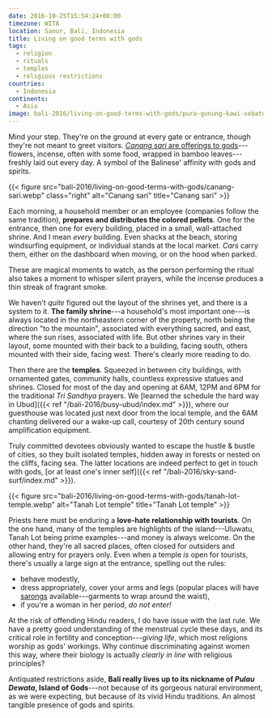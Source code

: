 ```yaml
---
date: 2016-10-25T15:54:24+08:00
timezone: WITA
location: Sanur, Bali, Indonesia
title: Living on good terms with gods
tags:
  - religion
  - rituals
  - temples
  - religious restrictions
countries: 
  - Indonesia
continents: 
  - Asia
image: bali-2016/living-on-good-terms-with-gods/pura-gunung-kawi-sebatu-header.webp
---
```


Mind your step. They're on the ground at every gate or entrance, though they're not meant to greet visitors. [_Canang sari_ are offerings to gods](https://bali.live/p/the-balinese-daily-offerings-canang-sari)---flowers, incense, often with some food, wrapped in bamboo leaves---freshly laid out every day. A symbol of the Balinese' affinity with gods and spirits.

<!--more-->

{{< figure src="bali-2016/living-on-good-terms-with-gods/canang-sari.webp" class="right" alt="Canang sari" title="Canang sari" >}}

Each morning, a household member or an employee (companies follow the same tradition), __prepares and distributes the colored pellets__. One for the entrance, then one for every building, placed in a small, wall-attached shrine. And I mean _every_ building. Even shacks at the beach, storing windsurfing equipment, or individual stands at the local market. _Cars_ carry them, either on the dashboard when moving, or on the hood when parked.

These are magical moments to watch, as the person performing the ritual also takes a moment to whisper silent prayers, while the incense produces a thin streak of fragrant smoke.

We haven't _quite_ figured out the layout of the shrines yet, and there is a system to it. __The family shrine__---a household's most important one---is always located in the northeastern corner of the property, north being the direction "to the mountain", associated with everything sacred, and east, where the sun rises, associated with life. But other shrines vary in their layout, some mounted with their back to a building, facing south, others mounted with their side, facing west. There's clearly more reading to do.

Then there are the __temples__. Squeezed in between city buildings, with ornamented gates, community halls, countless expressive statues and shrines. Closed for most of the day and opening at 6AM, 12PM and 6PM for the traditional _Tri Sandhya_ prayers. We [learned the schedule the hard way in Ubud]({{< ref "/bali-2016/busy-ubud/index.md" >}}), where our guesthouse was located just next door from the local temple, and the 6AM chanting delivered our a wake-up call, courtesy of 20th century sound amplification equipment.

Truly committed devotees obviously wanted to escape the hustle & bustle of cities, so they built isolated temples, hidden away in forests or nested on the cliffs, facing sea. The latter locations are indeed perfect to get in touch with gods, [or at least one's inner self]({{< ref "/bali-2016/sky-sand-surf/index.md" >}}).

{{< figure src="bali-2016/living-on-good-terms-with-gods/tanah-lot-temple.webp" alt="Tanah Lot temple" title="Tanah Lot temple" >}}

Priests here must be enduring a __love-hate relationship with tourists__. On the one hand, many of the temples are highlights of the island---Uluwatu, Tanah Lot being prime examples---and money is always welcome. On the other hand, they're all sacred places, often closed for outsiders and allowing entry for prayers only. Even when a temple _is_ open for tourists, there's usually a large sign at the entrance, spelling out the rules:

* behave modestly,
* dress appropriately, cover your arms and legs (popular places will have [sarongs](https://en.wikipedia.org/wiki/Sarong) available---garments to wrap around the waist),
* if you're a woman in her period, _do not enter!_

At the risk of offending Hindu readers, I do have issue with the last rule. We have a pretty good understanding of the menstrual cycle these days, and its critical role in fertility and conception---_giving life_, which most religions worship as gods' workings. Why continue discriminating against women this way, where their biology is actually _clearly in line_ with religious principles?

Antiquated restrictions aside, __Bali really lives up to its nickname of _Pulau Dewata_, Island of Gods__---not because of its gorgeous natural environment, as we were expecting, but because of its vivid Hindu traditions. An almost tangible presence of gods and spirits.
